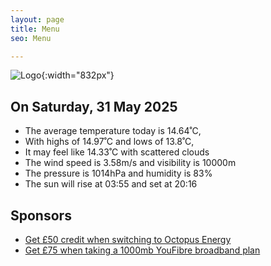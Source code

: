 ```yaml
---
layout: page
title: Menu
seo: Menu

---
```


![Logo](/images/logo.jpg){:width="832px"}

<!-- weather_marker starts -->
## On Saturday, 31 May 2025

- The average temperature today is 14.64˚C,
- With highs of 14.97˚C and lows of 13.8˚C,
- It may feel like 14.33˚C with scattered clouds
- The wind speed is 3.58m/s and visibility is 10000m
- The pressure is 1014hPa and humidity is 83%
- The sun will rise at 03:55 and set at 20:16

<!-- weather_marker ends -->

## Sponsors

- [Get £50 credit when switching to Octopus Energy](https://bit.ly/3oD1nnS)
- [Get £75 when taking a 1000mb YouFibre broadband plan](https://aklam.io/91zWhU?)

